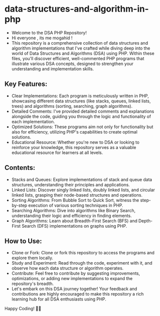 # data-structures-and-algorithm-in-php

- Welcome to the DSA PHP Repository!
- Hi everyone , its me mogahid !
- This repository is a comprehensive collection of data structures and algorithm implementations that I've crafted while diving deep into the world of Data Structures and Algorithms (DSA) using PHP. Within these files, you'll discover efficient, well-commented PHP programs that illustrate various DSA concepts, designed to strengthen your understanding and implementation skills.

## Key Features:
- Clear Implementations: Each program is meticulously written in PHP, showcasing different data structures (like stacks, queues, linked lists, trees) and algorithms (sorting, searching, graph algorithms).
- Detailed Comments: I've provided detailed comments and explanations alongside the code, guiding you through the logic and functionality of each implementation.
- Optimized Solutions: These programs aim not only for functionality but also for efficiency, utilizing PHP's capabilities to create optimal solutions.
- Educational Resource: Whether you're new to DSA or looking to reinforce your knowledge, this repository serves as a valuable educational resource for learners at all levels.

## Contents:
- Stacks and Queues: Explore implementations of stack and queue data structures, understanding their principles and applications.
- Linked Lists: Discover singly linked lists, doubly linked lists, and circular linked lists, grasping their node-based structures and operations.
- Sorting Algorithms: From Bubble Sort to Quick Sort, witness the step-by-step execution of various sorting techniques in PHP.
- Searching Algorithms: Dive into algorithms like Binary Search, understanding their logic and efficiency in finding elements.
- Graph Algorithms: Learn about Breadth-First Search (BFS) and Depth-First Search (DFS) implementations on graphs using PHP.
## How to Use:
- Clone or Fork: Clone or fork this repository to access the programs and explore them locally.
- Study and Experiment: Read through the code, experiment with it, and observe how each data structure or algorithm operates.
- Contribute: Feel free to contribute by suggesting improvements, optimizations, or adding new implementations to expand the repository's breadth.
- Let's embark on this DSA journey together! Your feedback and contributions are highly encouraged to make this repository a rich learning hub for all DSA enthusiasts using PHP.

Happy Coding! 🚀✨
